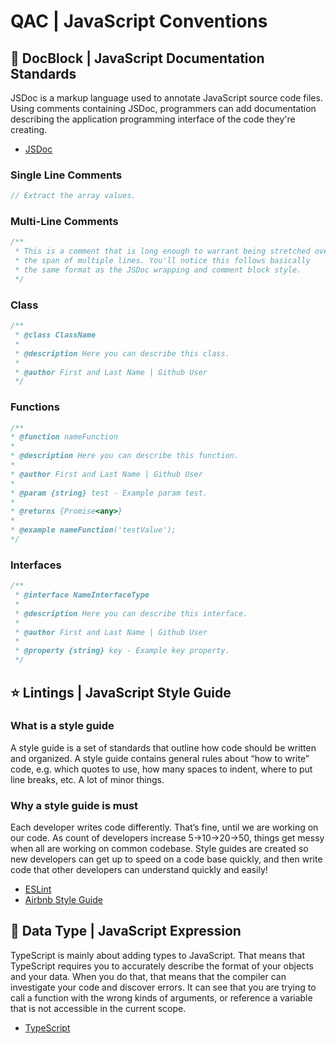 # QAC | JavaScript Conventions

## 🔰 DocBlock | JavaScript Documentation Standards

JSDoc is a markup language used to annotate JavaScript source code files. Using comments containing JSDoc, programmers can add documentation describing the application programming interface of the code they're creating.

* [JSDoc](https://jsdoc.app/)

### Single Line Comments

```js
// Extract the array values.
```

### Multi-Line Comments

```js
/**
 * This is a comment that is long enough to warrant being stretched over
 * the span of multiple lines. You'll notice this follows basically
 * the same format as the JSDoc wrapping and comment block style.
 */
```

### Class

```js
/**
 * @class ClassName
 *
 * @description Here you can describe this class.
 *
 * @author First and Last Name | Github User
 */
```

### Functions

```js
/**
* @function nameFunction
*
* @description Here you can describe this function.
*
* @author First and Last Name | Github User
*
* @param {string} test - Example param test.
*
* @returns {Promise<any>}
*
* @example nameFunction('testValue');
*/
```

### Interfaces

```js
/**
 * @interface NameInterfaceType
 *
 * @description Here you can describe this interface.
 *
 * @author First and Last Name | Github User
 *
 * @property {string} key - Example key property.
 */
```

## ⭐️ Lintings | JavaScript Style Guide

### What is a style guide

A style guide is a set of standards that outline how code should be written and organized.
A style guide contains general rules about “how to write” code, e.g. which quotes to use, how many spaces to indent, where to put line breaks, etc. A lot of minor things.

### Why a style guide is must

Each developer writes code differently. That’s fine, until we are working on our code.
As count of developers increase 5->10->20->50, things get messy when all are working on common codebase.
Style guides are created so new developers can get up to speed on a code base quickly, and then write code that other developers can understand quickly and easily!

* [ESLint](https://eslint.org/)
* [Airbnb Style Guide](https://airbnb.io/projects/javascript/)

## 💎 Data Type | JavaScript Expression

TypeScript is mainly about adding types to JavaScript. That means that TypeScript requires you to accurately describe the format of your objects and your data. When you do that, that means that the compiler can investigate your code and discover errors. It can see that you are trying to call a function with the wrong kinds of arguments, or reference a variable that is not accessible in the current scope.

* [TypeScript](https://www.typescriptlang.org/)
